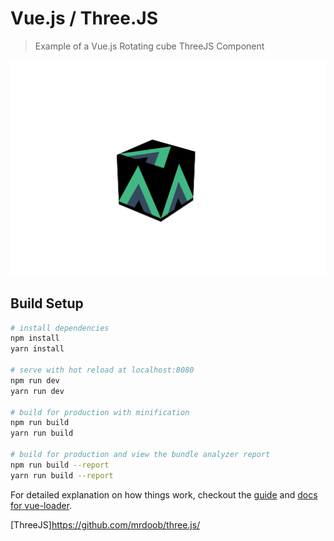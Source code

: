 # Vue.js / Three.JS 

> Example of a Vue.js  Rotating cube ThreeJS Component 

![Alt text](/static/screen-shot.png?raw=true "screen render of logo on cube")


## Build Setup

``` bash
# install dependencies
npm install
yarn install

# serve with hot reload at localhost:8080
npm run dev
yarn run dev

# build for production with minification
npm run build
yarn run build

# build for production and view the bundle analyzer report
npm run build --report
yarn run build --report
```



For detailed explanation on how things work, checkout the [guide](http://vuejs-templates.github.io/webpack/) and [docs for vue-loader](http://vuejs.github.io/vue-loader).


[ThreeJS]https://github.com/mrdoob/three.js/